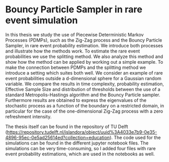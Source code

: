 # Bouncy Particle Sampler in rare event simulation

In this thesis we study the use of Piecewise Deterministic Markov Processes (PDMPs), such as the Zig-Zag process and the Bouncy Particle Sampler, in rare event probability estimation. We introduce both processes and illustrate how the methods work. To estimate the rare event probabilities we use the splitting method. We also analyze this method and show how the method can be applied by working out a simple example. To make the connection between PDMPs and the splitting method we introduce a setting which suites both well. We consider an example of rare event probabilities outside a d-dimensional sphere for a Gaussian random variable. We compare the results in time complexity, probability estimation, Effective Sample Size and distribution of thresholds between the use of a standard Metropolis-Hastings algorithm and the Bouncy Particle sampler. Furthermore results are obtained to express the eigenvalues of the stochastic process as a function of the boundary on a restricted domain, in particular for the case of the one-dimensional Zig-Zag process with a zero refreshment intensity.

The thesis itself can be found in the repository of TU Delft (https://repository.tudelft.nl/islandora/object/uuid%3A4033e7b9-0e35-4896-95ec-0e5ad25614ed?collection=education). The code used for the simulations can be found in the different jupyter notebook files. The simulations can be very time-consuming, so I added four files with rare event probability estimations, which are used in the notebooks as well.
